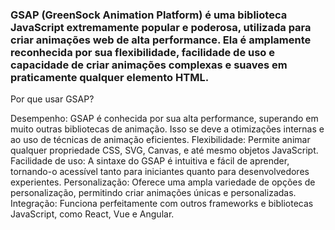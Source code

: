 <h3>GSAP (GreenSock Animation Platform) é uma biblioteca JavaScript extremamente popular e poderosa, utilizada para criar animações web de alta performance. Ela é amplamente reconhecida por sua flexibilidade, facilidade de uso e capacidade de criar animações complexas e suaves em praticamente qualquer elemento HTML.</h3>

Por que usar GSAP?

Desempenho: GSAP é conhecida por sua alta performance, superando em muito outras bibliotecas de animação. Isso se deve a otimizações internas e ao uso de técnicas de animação eficientes.
Flexibilidade: Permite animar qualquer propriedade CSS, SVG, Canvas, e até mesmo objetos JavaScript.
Facilidade de uso: A sintaxe do GSAP é intuitiva e fácil de aprender, tornando-o acessível tanto para iniciantes quanto para desenvolvedores experientes.
Personalização: Oferece uma ampla variedade de opções de personalização, permitindo criar animações únicas e personalizadas.
Integração: Funciona perfeitamente com outros frameworks e bibliotecas JavaScript, como React, Vue e Angular.
